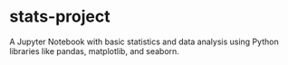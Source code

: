 # stats-project
A Jupyter Notebook with basic statistics and data analysis using Python libraries like pandas, matplotlib, and seaborn.
